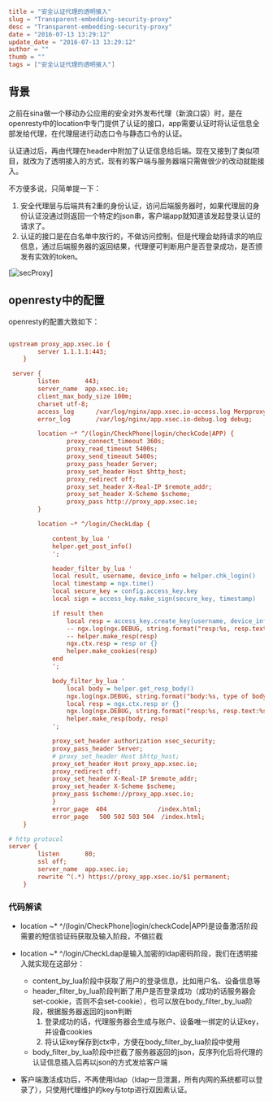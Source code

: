 ```toml
title = "安全认证代理的透明接入"
slug = "Transparent-embedding-security-proxy"
desc = "Transparent-embedding-security-proxy"
date = "2016-07-13 13:29:12"
update_date = "2016-07-13 13:29:12"
author = ""
thumb = ""
tags = ["安全认证代理的透明接入"]
```

## 背景
之前在sina做一个移动办公应用的安全对外发布代理（新浪口袋）时，是在openresty中的location中专门提供了认证的接口，app需要认证时将认证信息全部发给代理，在代理层进行动态口令与静态口令的认证。

认证通过后，再由代理在header中附加了认证信息给后端。现在又接到了类似项目，就改为了透明接入的方式，现有的客户端与服务器端只需做很少的改动就能接入。

不方便多说，只简单提一下：

1. 安全代理层与后端共有2重的身份认证，访问后端服务器时，如果代理层的身份认证没通过则返回一个特定的json串，客户端app就知道该发起登录认证的请求了。
1. 认证的接口是在白名单中放行的，不做访问控制，但是代理会劫持请求的响应信息，通过后端服务器的返回结果，代理便可判断用户是否登录成功，是否颁发有实效的token。

<!--more-->

[![secProxy](/media/sec_proxy.png)]

## openresty中的配置

openresty的配置大致如下：

```ini

upstream proxy_app.xsec.io {
        server 1.1.1.1:443;
    }

 server {
        listen       443;
        server_name  app.xsec.io;
        client_max_body_size 100m;
        charset utf-8;
        access_log      /var/log/nginx/app.xsec.io-access.log Merpproxy;
        error_log       /var/log/nginx/app.xsec.io-debug.log debug;

        location ~* ^/(login/CheckPhone|login/checkCode|APP) {
                proxy_connect_timeout 360s;
                proxy_read_timeout 5400s;
                proxy_send_timeout 5400s;
                proxy_pass_header Server;
                proxy_set_header Host $http_host;
                proxy_redirect off;
                proxy_set_header X-Real-IP $remote_addr;
                proxy_set_header X-Scheme $scheme;
                proxy_pass http://proxy_app.xsec.io;
        }

        location ~* ^/login/CheckLdap {

            content_by_lua '
            helper.get_post_info()
            ';

            header_filter_by_lua '
            local result, username, device_info = helper.chk_login()
            local timestamp = ngx.time()
            local secure_key = config.access_key.key
            local sign = access_key.make_sign(secure_key, timestamp)

            if result then
                local resp = access_key.create_key(username, device_info, key, sign, timestamp, 0)
                -- ngx.log(ngx.DEBUG, string.format("resp:%s, resp.text:%s, type:%s", resp, resp.text, type(resp.text)))
                -- helper.make_resp(resp)
                ngx.ctx.resp = resp or {}
                helper.make_cookies(resp)
            end
            ';

            body_filter_by_lua '
                local body = helper.get_resp_body()
                ngx.log(ngx.DEBUG, string.format("body:%s, type of body:%s", body, type(body)))
                local resp = ngx.ctx.resp or {}
                ngx.log(ngx.DEBUG, string.format("resp:%s, resp.text:%s, type:%s", resp, resp.text, type(resp.text)))
                helper.make_resp(body, resp)
            ';

            proxy_set_header authorization xsec_security;
            proxy_pass_header Server;
            # proxy_set_header Host $http_host;
            proxy_set_header Host proxy_app.xsec.io;
            proxy_redirect off;
            proxy_set_header X-Real-IP $remote_addr;
            proxy_set_header X-Scheme $scheme;
            proxy_pass $scheme://proxy_app.xsec.io;
            }
            error_page  404              /index.html;
            error_page   500 502 503 504  /index.html;
    }

# http protocol
server {
        listen       80;
        ssl off;
        server_name  app.xsec.io;
        rewrite ^(.*) https://proxy_app.xsec.io/$1 permanent;
    }

```

### 代码解读
- location ~* ^/(login/CheckPhone|login/checkCode|APP)是设备激活阶段需要的短信验证码获取及输入阶段，不做拦截
- location ~* ^/login/CheckLdap是输入加密的ldap密码阶段，我们在透明接入就实现在这部分：
    - content_by_lua阶段中获取了用户的登录信息，比如用户名、设备信息等
    - header_filter_by_lua阶段判断了用户是否登录成功（成功的话服务器会set-cookie，否则不会set-cookie），也可以放在body_filter_by_lua阶段，根据服务器返回的json判断
        1. 登录成功的话，代理服务器会生成与账户、设备唯一绑定的认证key，并设备cookies
        1. 将认证key保存到ctx中，方便在body_filter_by_lua阶段中使用
    - body_filter_by_lua阶段中拦截了服务器返回的json，反序列化后将代理的认证信息插入后再以json的方式发给客户端
        
- 客户端激活成功后，不再使用ldap（ldap一旦泄漏，所有内网的系统都可以登录了），只使用代理维护的key与totp进行双因素认证。